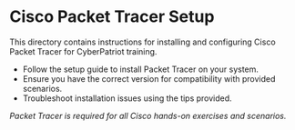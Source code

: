# Cisco Packet Tracer Setup

This directory contains instructions for installing and configuring Cisco Packet Tracer for CyberPatriot training.

- Follow the setup guide to install Packet Tracer on your system.
- Ensure you have the correct version for compatibility with provided scenarios.
- Troubleshoot installation issues using the tips provided.

*Packet Tracer is required for all Cisco hands-on exercises and scenarios.*
